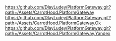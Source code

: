 https://github.com/DlayLudey/PlatformGateway.git?path=/Assets/CarrotHood.PlatformGateway
https://github.com/DlayLudey/PlatformGateway.git?path=/Assets/CarrotHood.PlatformGateway.Ok
https://github.com/DlayLudey/PlatformGateway.git?path=/Assets/CarrotHood.PlatformGateway.Yandex
